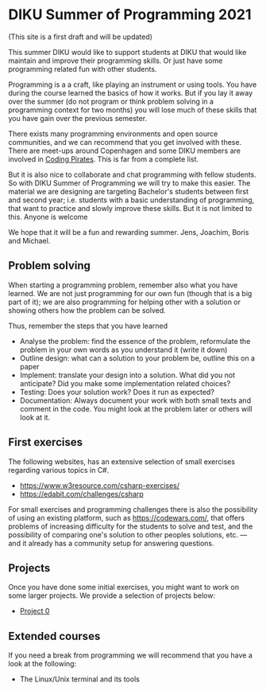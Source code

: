 # DIKU Summer of Programming 2021

(This site is a first draft and will be updated)

This summer DIKU would like to support students at DIKU that would like maintain and improve their programming skills. Or just have some programming related fun with other students.

Programming is a a craft, like playing an instrument or using tools. You have during the course learned the basics of how it works. But if you lay it away over the summer (do not program or think problem solving in a programming context for two months) you will lose much of these skills that you have gain over the previous semester.

There exists many programming environments and open source communities, and we can recommend that you get involved with these. There are meet-ups around Copenhagen and some DIKU members are involved in [Coding Pirates](https://codingpirates.dk/). This is far from a complete list.

But it is also nice to collaborate and chat programming with fellow students. So with DIKU Summer of Programming we will try to make this easier. The material we are designing are targeting Bachelor's students between first and second year; i.e. students with a basic understanding of programming, that want to practice and slowly improve these skills.
But it is not limited to this. Anyone is welcome

We hope that it will be a fun and rewarding summer. 
Jens, Joachim, Boris and Michael.

## Problem solving
When starting a programming problem, remember also what you have learned. We are not just programming for our own fun (though that is a big part of it); we are also programming for helping other with a solution or showing others how the problem can be solved.

Thus, remember the steps that you have learned
  * Analyse the problem: find the essence of the problem, reformulate the problem in your own words as you understand it (write it down)
  * Outline design: what can a solution to your problem be, outline this on a paper
  * Implement: translate your design into a solution. What did you not anticipate? Did you make some implementation related choices?
  * Testing: Does your solution work? Does it run as expected?
  * Documentation: Always document your work with both small texts and comment in the code. You might look at the problem later or others will look at it.


## First exercises

The following websites, has an extensive selection of small exercises regarding various topics in C#.

* https://www.w3resource.com/csharp-exercises/
* https://edabit.com/challenges/csharp

For small exercises and programming challenges there is also the possibility of using an existing platform, such as https://codewars.com/, that offers problems of increasing difficulty for the students to solve and test, and the possibility of comparing one's solution to other peoples solutions, etc. —  and it already has a community setup for answering questions.

## Projects

Once you have done some initial exercises, you might want to work on some larger projects. We provide a selection of projects below:

* [Project 0](projects/project0.pdf)


## Extended courses

If you need a break from programming we will recommend that you have a look at the following:

  * The Linux/Unix terminal and its tools
